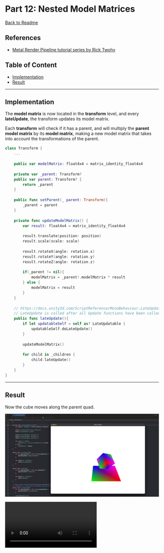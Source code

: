 # Part 12: Nested Model Matrices

[Back to Readme](../../README.md)

## References

- [Metal Render Pipeline tutorial series by Rick Twohy](https://www.youtube.com/playlist?list=PLEXt1-oJUa4BVgjZt9tK2MhV_DW7PVDsg)

## Table of Content

- [Implementation](#implementation)
- [Result](#result)

---

## Implementation

The **model matrix** is now located in the **transform** level, and every **lateUpdate**, the transform updates its model matrix.

Each **transform** will check if it has a parent, and will multiply the **parent model matrix** by its **model matrix**, making a new model matrix that takes into account the transformations of the parent.

```swift
class Transform {
    ...

    public var modelMatrix: float4x4 = matrix_identity_float4x4

    private var _parent: Transform?
    public var parent: Transform? {
        return _parent
    }

    public func setParent(_ parent: Transform){
        _parent = parent
    }

    private func updateModelMatrix() {
        var result: float4x4 = matrix_identity_float4x4

        result.translate(position: position)
        result.scale(scale: scale)

        result.rotateX(angle: rotation.x)
        result.rotateY(angle: rotation.y)
        result.rotateZ(angle: rotation.z)

        if(_parent != nil){
            modelMatrix = _parent!.modelMatrix * result
        } else {
            modelMatrix = result
        }
    }

    // https://docs.unity3d.com/ScriptReference/MonoBehaviour.LateUpdate.html
    // LateUpdate is called after all Update functions have been called
    public func lateUpdate(){
        if let updatableSelf = self as? LateUpdatable {
            updatableSelf.doLateUpdate()
        }

        updateModelMatrix()

        for child in _children {
            child.lateUpdate()
        }
    }
}
```

---

## Result

Now the cube moves along the parent quad.

![Picture](./1.jpg)

![Video](./1.mp4)
